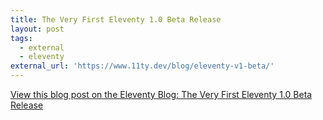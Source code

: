 ```yaml
---
title: The Very First Eleventy 1.0 Beta Release
layout: post
tags:
  - external
  - eleventy
external_url: 'https://www.11ty.dev/blog/eleventy-v1-beta/'
---
```


[View this blog post on the Eleventy Blog: The Very First Eleventy 1.0 Beta Release](https://www.11ty.dev/blog/eleventy-v1-beta/)


